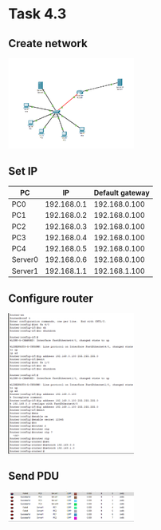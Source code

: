 # Task 4.3

## Create network
 <img src="https://github.com/vlddryga2233/DevOps_online_Kyiv_2020_Q42021Q1/blob/master/m4/task4.3/screenshots/topology.png" width="50%">

 ## Set IP 

 PC|IP|Default gateway
 --|--|---------------
 PC0|192.168.0.1|192.168.0.100
 PC1|192.168.0.2|192.168.0.100
 PC2|192.168.0.3|192.168.0.100
 PC3|192.168.0.4|192.168.0.100
 PC4|192.168.0.5|192.168.0.100
 Server0|192.168.0.6|192.168.0.100
 Server1|192.168.1.1|192.168.1.100

 ## Configure router

 <img src="https://github.com/vlddryga2233/DevOps_online_Kyiv_2020_Q42021Q1/blob/master/m4/task4.3/screenshots/conf_router.png" width="50%">

 ## Send PDU

 <img src="https://github.com/vlddryga2233/DevOps_online_Kyiv_2020_Q42021Q1/blob/master/m4/task4.3/screenshots/PDU_send.png" width="50%">